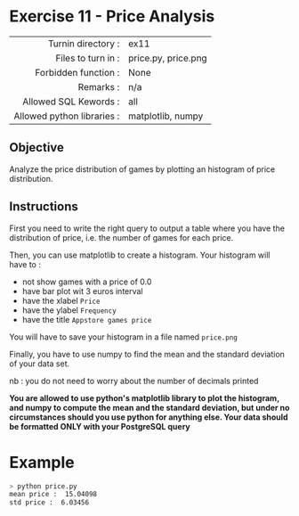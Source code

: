 # Exercise 11 - Price Analysis

|                         |                    |
| -----------------------:| ------------------ |
|   Turnin directory :    |  ex11              |
|   Files to turn in :    |  price.py, price.png |
|   Forbidden function :  |  None              |
|   Remarks :             |  n/a               |
|   Allowed SQL Kewords : |  all               |
|   Allowed python libraries : |  matplotlib, numpy    |

## Objective

Analyze the price distribution of games by plotting an histogram of price distribution. 

## Instructions

First you need to write the right query to output a table where you have the distribution of price, i.e. the number of games for each price. 

Then, you can use matplotlib to create a histogram. Your histogram will have to :
- not show games with a price of 0.0
- have bar plot wit 3 euros interval
- have the xlabel `Price`
- have the ylabel `Frequency`
- have the title `Appstore games price`

You will have to save your histogram in a file named `price.png`

Finally, you have to use numpy to find the mean and the standard deviation of your data set.

nb : you do not need to worry about the number of decimals printed

**You are allowed to use python's matplotlib library to plot the histogram, and numpy to compute the mean and the standard deviation, but under no circumstances should you use python for anything else. Your data should be formatted ONLY with your PostgreSQL query** 

# Example

```bash
> python price.py
mean price :  15.04098
std price :  6.03456
```
